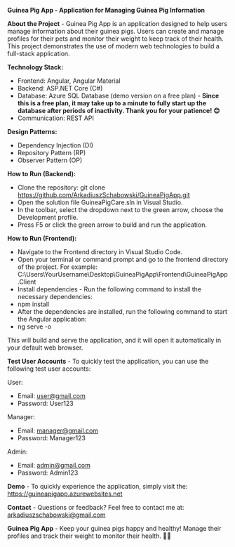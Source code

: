 **Guinea Pig App - Application for Managing Guinea Pig Information**

**About the Project** - Guinea Pig App is an application designed to help users manage information about their guinea pigs. Users can create and manage profiles for their pets and monitor their weight to keep track of their health. This project demonstrates the use of modern web technologies to build a full-stack application.

**Technology Stack:**
- Frontend: Angular, Angular Material
- Backend: ASP.NET Core (C#)
- Database: Azure SQL Database (demo version on a free plan) - **Since this is a free plan, it may take up to a minute to fully start up the database after periods of inactivity. Thank you for your patience! 😊**
- Communication: REST API

**Design Patterns:**
- Dependency Injection (DI)
- Repository Pattern (RP)
- Observer Pattern (OP)

**How to Run (Backend):**
- Clone the repository: git clone https://github.com/ArkadiuszSchabowski/GuineaPigApp.git
- Open the solution file GuineaPigCare.sln in Visual Studio.
- In the toolbar, select the dropdown next to the green arrow, choose the Development profile.
- Press F5 or click the green arrow to build and run the application.

**How to Run (Frontend):**
- Navigate to the Frontend directory in Visual Studio Code.
- Open your terminal or command prompt and go to the frontend directory of the project. For example: C:\Users\YourUsername\Desktop\GuineaPigApp\Frontend\GuineaPigApp.Client
- Install dependencies - Run the following command to install the necessary dependencies:
- npm install
- After the dependencies are installed, run the following command to start the Angular application:
- ng serve -o

This will build and serve the application, and it will open it automatically in your default web browser.

**Test User Accounts** - To quickly test the application, you can use the following test user accounts:

User:
- Email: user@gmail.com
- Password: User123

Manager:
- Email: manager@gmail.com
- Password: Manager123

Admin:
- Email: admin@gmail.com
- Password: Admin123

**Demo** - To quickly experience the application, simply visit the: https://guineapigapp.azurewebsites.net

**Contact** - Questions or feedback? Feel free to contact me at: arkadiuszschabowski@gmail.com

**Guinea Pig App** - Keep your guinea pigs happy and healthy! Manage their profiles and track their weight to monitor their health. 🐹🎉

